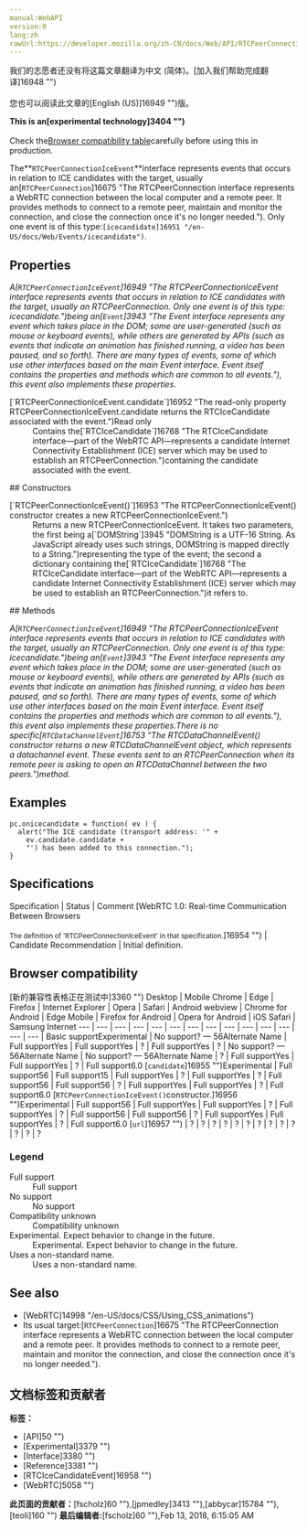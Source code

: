 ```yaml
---
manual:WebAPI
version:0
lang:zh
rawUrl:https://developer.mozilla.org/zh-CN/docs/Web/API/RTCPeerConnectionIceEvent
---
```




<bdi>我们的志愿者还没有将这篇文章翻译为<bdi>中文 (简体)</bdi>。[加入我们帮助完成翻译]16948 "")<br></br>您也可以阅读此文章的[English (US)]16949 "")版。</bdi>






**This is an[experimental technology]3404 "")**<br></br>Check the[Browser compatibility table](%3047#Browser_compatibility "")carefully before using this in production.




The**`RTCPeerConnectionIceEvent`**interface represents events that occurs in relation to ICE candidates with the target, usually an[`RTCPeerConnection`]16675 "The RTCPeerConnection interface represents a WebRTC connection between the local computer and a remote peer. It provides methods to connect to a remote peer, maintain and monitor the connection, and close the connection once it's no longer needed."). Only one event is of this type:`[icecandidate]16951 "/en-US/docs/Web/Events/icecandidate")`.


## Properties<a name="Properties"></a>


<em>A[`RTCPeerConnectionIceEvent`]16949 "The RTCPeerConnectionIceEvent interface represents events that occurs in relation to ICE candidates with the target, usually an RTCPeerConnection. Only one event is of this type: icecandidate.")being an[`Event`]3943 "The Event interface represents any event which takes place in the DOM; some are user-generated (such as mouse or keyboard events), while others are generated by APIs (such as events that indicate an animation has finished running, a video has been paused, and so forth). There are many types of events, some of which use other interfaces based on the main Event interface. Event itself contains the properties and methods which are common to all events."), this event also implements these properties</em>.

<dl><dt>[`RTCPeerConnectionIceEvent.candidate`]16952 "The read-only property RTCPeerConnectionIceEvent.candidate returns the RTCIceCandidate associated with the event.")Read only</dt><dd>Contains the[`RTCIceCandidate`]16768 "The RTCIceCandidate interface—part of the WebRTC API—represents a candidate Internet Connectivity Establishment (ICE) server which may be used to establish an RTCPeerConnection.")containing the candidate associated with the event.</dd></dl>
## Constructors<a name="Constructors"></a>
<dl><dt>[`RTCPeerConnectionIceEvent()`]16953 "The RTCPeerConnectionIceEvent() constructor creates a new RTCPeerConnectionIceEvent.")</dt><dd>Returns a new RTCPeerConnectionIceEvent. It takes two parameters, the first being a[`DOMString`]3945 "DOMString is a UTF-16 String. As JavaScript already uses such strings, DOMString is mapped directly to a String.")representing the type of the event; the second a dictionary containing the[`RTCIceCandidate`]16768 "The RTCIceCandidate interface—part of the WebRTC API—represents a candidate Internet Connectivity Establishment (ICE) server which may be used to establish an RTCPeerConnection.")it refers to.</dd></dl>
## Methods<a name="Methods"></a>


<em>A[`RTCPeerConnectionIceEvent`]16949 "The RTCPeerConnectionIceEvent interface represents events that occurs in relation to ICE candidates with the target, usually an RTCPeerConnection. Only one event is of this type: icecandidate.")being an[`Event`]3943 "The Event interface represents any event which takes place in the DOM; some are user-generated (such as mouse or keyboard events), while others are generated by APIs (such as events that indicate an animation has finished running, a video has been paused, and so forth). There are many types of events, some of which use other interfaces based on the main Event interface. Event itself contains the properties and methods which are common to all events."), this event also implements these properties</em>.<em>There is no specific<em>[`RTCDataChannelEvent`]16753 "The RTCDataChannelEvent() constructor returns a new RTCDataChannelEvent object, which represents a datachannel event. These events sent to an RTCPeerConnection when its remote peer is asking to open an RTCDataChannel between the two peers.")</em>method.</em>


## Examples<a name="Examples"></a>

```
pc.onicecandidate = function( ev ) {
  alert("The ICE candidate (transport address: '" + 
    ev.candidate.candidate + 
    "') has been added to this connection.");
}
```

## Specifications<a name="Specifications"></a>
Specification | Status | Comment 
[WebRTC 1.0: Real-time Communication Between Browsers<br></br><small>The definition of &#39;RTCPeerConnectionIceEvent&#39; in that specification.</small>]16954 "") | Candidate Recommendation | Initial definition. 


## Browser compatibility<a name="Browser_compatibility"></a>
[新的兼容性表格正在测试中<i></i>]3360 "")
<abbr>Desktop<i></i></abbr> | <abbr>Mobile<i></i></abbr> 
<abbr>Chrome<i></i></abbr> | <abbr>Edge<i></i></abbr> | <abbr>Firefox<i></i></abbr> | <abbr>Internet Explorer<i></i></abbr> | <abbr>Opera<i></i></abbr> | <abbr>Safari<i></i></abbr> | <abbr>Android webview<i></i></abbr> | <abbr>Chrome for Android<i></i></abbr> | <abbr>Edge Mobile<i></i></abbr> | <abbr>Firefox for Android<i></i></abbr> | <abbr>Opera for Android<i></i></abbr> | <abbr>iOS Safari<i></i></abbr> | <abbr>Samsung Internet<i></i></abbr> 
 ---  |  ---  |  ---  |  ---  |  ---  |  ---  |  ---  |  ---  |  ---  |  ---  |  ---  |  ---  |  ---  |  ---  | 
Basic support<abbr>Experimental<i></i></abbr> | <abbr>No support</abbr>? — 56<abbr>Alternate Name<i></i></abbr> | <abbr>Full support</abbr>Yes | <abbr>Full support</abbr>Yes | <abbr>?</abbr> | <abbr>Full support</abbr>Yes | <abbr>?</abbr> | <abbr>No support</abbr>? — 56<abbr>Alternate Name<i></i></abbr> | <abbr>No support</abbr>? — 56<abbr>Alternate Name<i></i></abbr> | <abbr>?</abbr> | <abbr>Full support</abbr>Yes | <abbr>Full support</abbr>Yes | <abbr>?</abbr> | <abbr>Full support</abbr>6.0 
[`candidate`]16955 "")<abbr>Experimental<i></i></abbr> | <abbr>Full support</abbr>56 | <abbr>Full support</abbr>15 | <abbr>Full support</abbr>Yes | <abbr>?</abbr> | <abbr>Full support</abbr>Yes | <abbr>?</abbr> | <abbr>Full support</abbr>56 | <abbr>Full support</abbr>56 | <abbr>?</abbr> | <abbr>Full support</abbr>Yes | <abbr>Full support</abbr>Yes | <abbr>?</abbr> | <abbr>Full support</abbr>6.0 
[`RTCPeerConnectionIceEvent()`constructor.]16956 "")<abbr>Experimental<i></i></abbr> | <abbr>Full support</abbr>56 | <abbr>Full support</abbr>Yes | <abbr>Full support</abbr>Yes | <abbr>?</abbr> | <abbr>Full support</abbr>Yes | <abbr>?</abbr> | <abbr>Full support</abbr>56 | <abbr>Full support</abbr>56 | <abbr>?</abbr> | <abbr>Full support</abbr>Yes | <abbr>Full support</abbr>Yes | <abbr>?</abbr> | <abbr>Full support</abbr>6.0 
[`url`]16957 "") | <abbr>?</abbr> | <abbr>?</abbr> | <abbr>?</abbr> | <abbr>?</abbr> | <abbr>?</abbr> | <abbr>?</abbr> | <abbr>?</abbr> | <abbr>?</abbr> | <abbr>?</abbr> | <abbr>?</abbr> | <abbr>?</abbr> | <abbr>?</abbr> | <abbr>?</abbr> 


### Legend<a name="Legend"></a>
<dl><dt><abbr>Full support</abbr></dt><dd>Full support</dd><dt><abbr>No support</abbr></dt><dd>No support</dd><dt><abbr>Compatibility unknown</abbr></dt><dd>Compatibility unknown</dd><dt><abbr>Experimental. Expect behavior to change in the future.<i></i></abbr></dt><dd>Experimental. Expect behavior to change in the future.</dd><dt><abbr>Uses a non-standard name.<i></i></abbr></dt><dd>Uses a non-standard name.</dd></dl>

## See also<a name="See_also"></a>

* [WebRTC]14998 "/en-US/docs/CSS/Using_CSS_animations")
* Its usual target:[`RTCPeerConnection`]16675 "The RTCPeerConnection interface represents a WebRTC connection between the local computer and a remote peer. It provides methods to connect to a remote peer, maintain and monitor the connection, and close the connection once it's no longer needed.").



## 文档标签和贡献者
**标签：**
* [API]50 "")
* [Experimental]3379 "")
* [Interface]3380 "")
* [Reference]3381 "")
* [RTCIceCandidateEvent]16958 "")
* [WebRTC]5058 "")

**此页面的贡献者：**[fscholz]60 ""),[jpmedley]3413 ""),[abbycar]15784 ""),[teoli]160 "")
**最后编辑者:**[fscholz]60 ""),<time>Feb 13, 2018, 6:15:05 AM</time>


